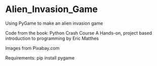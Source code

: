 # Alien_Invasion_Game
Using PyGame to make an alien invasion game

Code from the book:
Python Crash Course
A Hands-on, project based introduction to programming
by Eric Matthes

Images from Pixabay.com

Requirements:
pip install pygame
